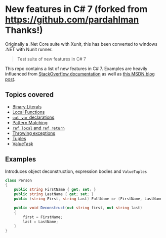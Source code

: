 # New features in C# 7 (forked from https://github.com/pardahlman Thanks!)

Originally a .Net Core suite with Xunit, this has been converted to windows .NET with Nunit runner.

> Test suite of new features in C# 7

This repo contains a list of new features in C# 7. Examples are heavily influenced from [StackOverflow documentation](http://stackoverflow.com/documentation/c%23/1936/c-sharp-7-0-features#t=201704181446063259477) as well as [this MSDN blog post](https://blogs.msdn.microsoft.com/dotnet/2016/08/24/whats-new-in-csharp-7-0/).

## Topics covered

* [Binary Literals](https://github.com/pardahlman/csharp-seven/blob/master/CsharpSeven/BinaryLiterals.cs)
* [Local Functions](https://github.com/pardahlman/csharp-seven/blob/master/CsharpSeven/LocalFunctions.cs)
* [`out var` declarations](https://github.com/pardahlman/csharp-seven/blob/master/CsharpSeven/OutVarDeclaration.cs)
* [Pattern Matching](https://github.com/pardahlman/csharp-seven/blob/master/CsharpSeven/PatternMatching.cs)
* [`ref local` and `ref return`](https://github.com/pardahlman/csharp-seven/blob/master/CsharpSeven/RefLocalAndRefReturn.cs)
* [Throwing exceptions](https://github.com/pardahlman/csharp-seven/blob/master/CsharpSeven/ThrowExceptions.cs)
* [Tuples](https://github.com/pardahlman/csharp-seven/blob/master/CsharpSeven/Tuples.cs)
* [ValueTask](https://github.com/pardahlman/csharp-seven/blob/master/CsharpSeven/ValueTask.cs)

## Examples

Introduces object deconstruction, expression bodies and `ValueTuples`

```csharp
class Person
{
	public string FirstName { get; set; }
	public string LastName { get; set; }
	public (string First, string Last) FullName => (FirstName, LastName);

	public void Deconstruct(out string first, out string last)
	{
		first = FirstName;
		last = LastName;
	}
}
```
